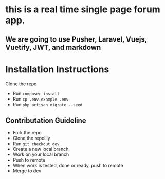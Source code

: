 # this is a real time single page forum app.
## We are going to use Pusher, Laravel, Vuejs, Vuetify, JWT, and markdown

# Installation Instructions

Clone the repo

- Run `composer install`
- Run `cp .env.example .env`
- Run `php artisan migrate --seed`

## Contributation Guideline
* Fork the repo
* Clone the repollly
* Run `git checkout dev`
* Create a new local branch
* Work on your local branch
* Push to remote
* When work is tested, done or ready, push to remote
* Merge to dev
